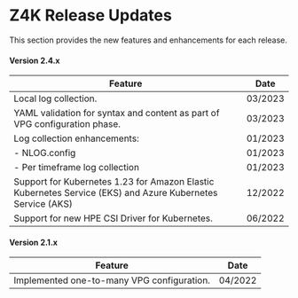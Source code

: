 # Z4K Release Updates

This section provides the new features and enhancements for each release.

#### Version 2.4.x

| Feature | Date |
| ------- | ---- |
| Local log collection. | 03/2023 |
| YAML validation for syntax and content as part of VPG configuration phase. | 03/2023 |
| Log collection enhancements:| 01/2023 |
|   - NLOG.config | 01/2023 |
|   - Per timeframe log collection | 01/2023 |
| Support for Kubernetes 1.23 for Amazon Elastic Kubernetes Service (EKS) and Azure Kubernetes Service (AKS) | 12/2022 |
| Support for new HPE CSI Driver for Kubernetes. | 06/2022 |

#### Version 2.1.x
| Feature | Date |
| ------- | ---- |
|Implemented one-to-many VPG configuration.                     | 04/2022 |

